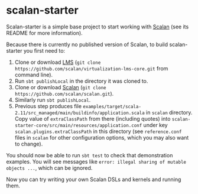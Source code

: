 scalan-starter
==============

Scalan-starter is a simple base project to start working with [Scalan](https://github.com/scalan/scalan)
(see its README for more information).

Because there is currently no published version of Scalan, to build scalan-starter you first need to:

 1. Clone or download [LMS](https://github.com/scalan/virtualization-lms-core) (`git clone https://github.com/scalan/virtualization-lms-core.git` from command line).
 2. Run `sbt publishLocal` in the directory it was cloned to.
 3. Clone or download [Scalan](https://github.com/scalan/scalan) (`git clone https://github.com/scalan/scalan.git`).
 4. Similarly run `sbt publishLocal`.
 5. Previous step produces file
   `examples/target/scala-2.11/src_managed/main/buildinfo/application.scala` in `scalan` directory.
    Copy value of `extraClassPath` from there (including quotes) into
   `scalan-starter-core/src/main/resources/application.conf` under key `scalan.plugins.extraClassPath`
    in this directory (see `reference.conf` files in `scalan` for other configuration options,
    which you may also want to change).

You should now be able to run `sbt test` to check that demonstration examples. You will see messages like
`error: illegal sharing of mutable objects ...`, which can be ignored.

Now you can try writing your own Scalan DSLs and kernels and running them.
